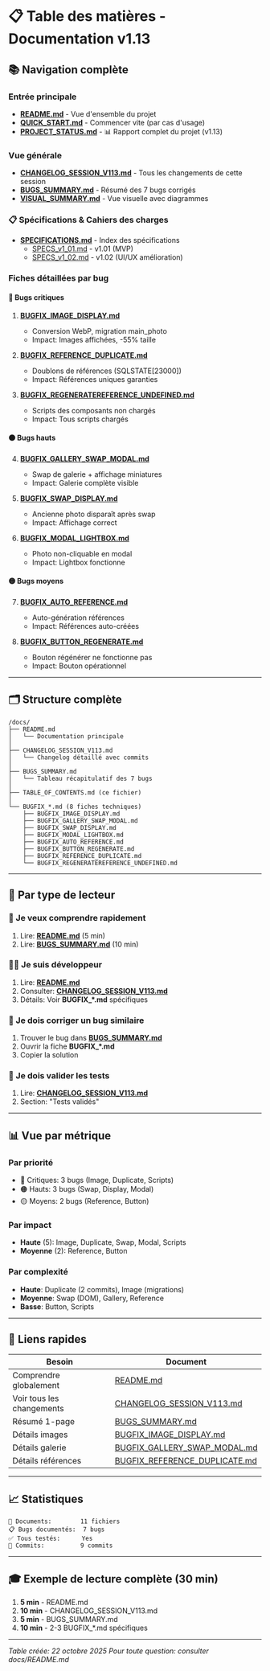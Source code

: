 # 📋 Table des matières - Documentation v1.13

## 📚 Navigation complète

### Entrée principale
- **[README.md](README.md)** - Vue d'ensemble du projet
- **[QUICK_START.md](QUICK_START.md)** - Commencer vite (par cas d'usage)
- **[PROJECT_STATUS.md](PROJECT_STATUS.md)** - 📊 Rapport complet du projet (v1.13)

### Vue générale
- **[CHANGELOG_SESSION_V113.md](CHANGELOG_SESSION_V113.md)** - Tous les changements de cette session
- **[BUGS_SUMMARY.md](BUGS_SUMMARY.md)** - Résumé des 7 bugs corrigés
- **[VISUAL_SUMMARY.md](VISUAL_SUMMARY.md)** - Vue visuelle avec diagrammes

### 📋 Spécifications & Cahiers des charges
- **[SPECIFICATIONS.md](SPECIFICATIONS.md)** - Index des spécifications
  - [SPECS_v1_01.md](SPECS_v1_01.md) - v1.01 (MVP)
  - [SPECS_v1_02.md](SPECS_v1_02.md) - v1.02 (UI/UX amélioration)

### Fiches détaillées par bug

#### 🔴 Bugs critiques
1. **[BUGFIX_IMAGE_DISPLAY.md](BUGFIX_IMAGE_DISPLAY.md)**
   - Conversion WebP, migration main_photo
   - Impact: Images affichées, -55% taille

2. **[BUGFIX_REFERENCE_DUPLICATE.md](BUGFIX_REFERENCE_DUPLICATE.md)**
   - Doublons de références (SQLSTATE[23000])
   - Impact: Références uniques garanties

3. **[BUGFIX_REGENERATEREFERENCE_UNDEFINED.md](BUGFIX_REGENERATEREFERENCE_UNDEFINED.md)**
   - Scripts des composants non chargés
   - Impact: Tous scripts chargés

#### 🟠 Bugs hauts
4. **[BUGFIX_GALLERY_SWAP_MODAL.md](BUGFIX_GALLERY_SWAP_MODAL.md)**
   - Swap de galerie + affichage miniatures
   - Impact: Galerie complète visible

5. **[BUGFIX_SWAP_DISPLAY.md](BUGFIX_SWAP_DISPLAY.md)**
   - Ancienne photo disparaît après swap
   - Impact: Affichage correct

6. **[BUGFIX_MODAL_LIGHTBOX.md](BUGFIX_MODAL_LIGHTBOX.md)**
   - Photo non-cliquable en modal
   - Impact: Lightbox fonctionne

#### 🟡 Bugs moyens
7. **[BUGFIX_AUTO_REFERENCE.md](BUGFIX_AUTO_REFERENCE.md)**
   - Auto-génération références
   - Impact: Références auto-créées

8. **[BUGFIX_BUTTON_REGENERATE.md](BUGFIX_BUTTON_REGENERATE.md)**
   - Bouton régénérer ne fonctionne pas
   - Impact: Bouton opérationnel

---

## 🗂️ Structure complète

```
/docs/
├── README.md
│   └── Documentation principale
│
├── CHANGELOG_SESSION_V113.md
│   └── Changelog détaillé avec commits
│
├── BUGS_SUMMARY.md
│   └── Tableau récapitulatif des 7 bugs
│
├── TABLE_OF_CONTENTS.md (ce fichier)
│
└── BUGFIX_*.md (8 fiches techniques)
    ├── BUGFIX_IMAGE_DISPLAY.md
    ├── BUGFIX_GALLERY_SWAP_MODAL.md
    ├── BUGFIX_SWAP_DISPLAY.md
    ├── BUGFIX_MODAL_LIGHTBOX.md
    ├── BUGFIX_AUTO_REFERENCE.md
    ├── BUGFIX_BUTTON_REGENERATE.md
    ├── BUGFIX_REFERENCE_DUPLICATE.md
    └── BUGFIX_REGENERATEREFERENCE_UNDEFINED.md
```

---

## 🎯 Par type de lecteur

### 👤 Je veux comprendre rapidement
1. Lire: **[README.md](README.md)** (5 min)
2. Lire: **[BUGS_SUMMARY.md](BUGS_SUMMARY.md)** (10 min)

### 👨‍💻 Je suis développeur
1. Lire: **[README.md](README.md)**
2. Consulter: **[CHANGELOG_SESSION_V113.md](CHANGELOG_SESSION_V113.md)**
3. Détails: Voir **BUGFIX_*.md** spécifiques

### 🔧 Je dois corriger un bug similaire
1. Trouver le bug dans **[BUGS_SUMMARY.md](BUGS_SUMMARY.md)**
2. Ouvrir la fiche **BUGFIX_*.md**
3. Copier la solution

### 🧪 Je dois valider les tests
1. Lire: **[CHANGELOG_SESSION_V113.md](CHANGELOG_SESSION_V113.md)**
2. Section: "Tests validés"

---

## 📊 Vue par métrique

### Par priorité
- 🔴 Critiques: 3 bugs (Image, Duplicate, Scripts)
- 🟠 Hauts: 3 bugs (Swap, Display, Modal)
- 🟡 Moyens: 2 bugs (Reference, Button)

### Par impact
- **Haute** (5): Image, Duplicate, Swap, Modal, Scripts
- **Moyenne** (2): Reference, Button

### Par complexité
- **Haute**: Duplicate (2 commits), Image (migrations)
- **Moyenne**: Swap (DOM), Gallery, Reference
- **Basse**: Button, Scripts

---

## 🔗 Liens rapides

| Besoin | Document |
|--------|----------|
| Comprendre globalement | [README.md](README.md) |
| Voir tous les changements | [CHANGELOG_SESSION_V113.md](CHANGELOG_SESSION_V113.md) |
| Résumé 1-page | [BUGS_SUMMARY.md](BUGS_SUMMARY.md) |
| Détails images | [BUGFIX_IMAGE_DISPLAY.md](BUGFIX_IMAGE_DISPLAY.md) |
| Détails galerie | [BUGFIX_GALLERY_SWAP_MODAL.md](BUGFIX_GALLERY_SWAP_MODAL.md) |
| Détails références | [BUGFIX_REFERENCE_DUPLICATE.md](BUGFIX_REFERENCE_DUPLICATE.md) |

---

## 📈 Statistiques

```
📄 Documents:        11 fichiers
📋 Bugs documentés:  7 bugs
✅ Tous testés:      Yes
🔄 Commits:          9 commits
```

---

## 🎓 Exemple de lecture complète (30 min)

1. **5 min** - README.md
2. **10 min** - CHANGELOG_SESSION_V113.md
3. **5 min** - BUGS_SUMMARY.md
4. **10 min** - 2-3 BUGFIX_*.md spécifiques

---

*Table créée: 22 octobre 2025*
*Pour toute question: consulter docs/README.md*

